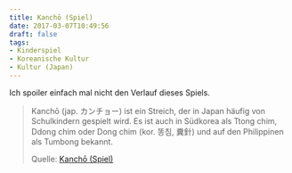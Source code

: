 ```yaml
---
title: Kanchō (Spiel)
date: 2017-03-07T10:49:56
draft: false
tags:
- Kinderspiel
- Koreanische Kultur
- Kultur (Japan)
---
```


Ich spoiler einfach mal nicht den Verlauf dieses Spiels.

> Kanchō (jap. カンチョー) ist ein Streich, der in Japan häufig von Schulkindern
> gespielt wird. Es ist auch in Südkorea als Ttong chim, Ddong chim oder Dong
> chim (kor. 똥침, 糞針) und auf den Philippinen als Tumbong bekannt.
>
> Quelle: [Kanchō (Spiel)](https://de.wikipedia.org/wiki/Kanchō_(Spiel))

